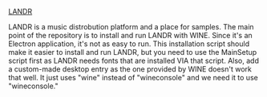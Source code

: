 [LANDR](https://landr.com)

LANDR is a music distrobution platform and a place for samples. The main point of the repository is to install and run LANDR with WINE. 
Since it's an Electron application, it's not as easy to run. This installation script should make it easier to install and run LANDR, but you need to use the MainSetup script first as LANDR needs fonts that are installed VIA that script. Also, add a custom-made desktop entry as the one provided by WINE doesn't work that well. It just uses "wine" instead of "wineconsole" and we need it to use "wineconsole." 

